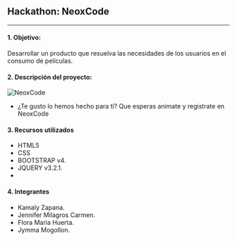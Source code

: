 ## Hackathon: NeoxCode
***

#### 1. Objetivo:
Desarrollar un producto que resuelva las  necesidades de los usuarios en el consumo de películas.

#### 2. Descripción del proyecto:

![NeoxCode](assets/images/.png)






* ¿Te gusto lo hemos hecho para tí? Que esperas animate y registrate en NeoxCode

#### 3. Recursos utilizados
* HTML5
* CSS
* BOOTSTRAP v4.
* JQUERY v3.2.1.
* 

#### 4. Integrantes
* Kamaly Zapana.
* Jennifer Milagros Carmen.
* Flora Maria Huerta.
* Jymma Mogollon.



